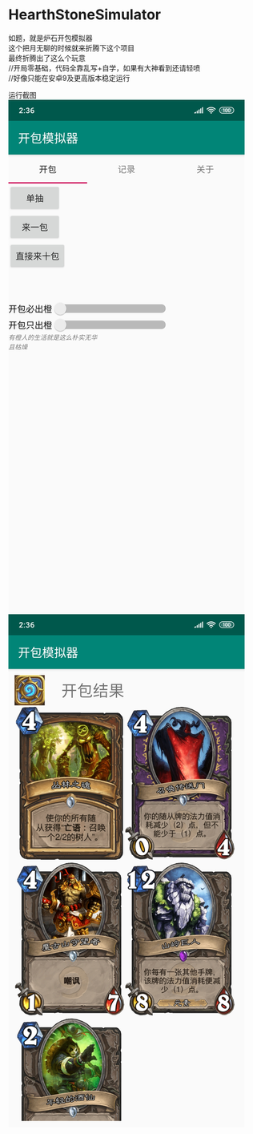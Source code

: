 # HearthStoneSimulator
如题，就是炉石开包模拟器  
这个把月无聊的时候就来折腾下这个项目  
最终折腾出了这么个玩意  
//开局零基础，代码全靠乱写+自学，如果有大神看到还请轻喷  
//好像只能在安卓9及更高版本稳定运行  
  
运行截图  
![](img/Screenshot_2020-01-09-12-42-27-828_com.zjh.hs.jpg)![](img/Screenshot_2020-01-09-12-42-47-281_com.zjh.hs.jpg)
